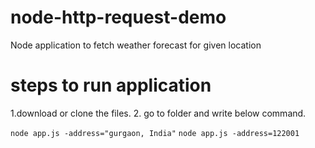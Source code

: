 # node-http-request-demo
Node application to fetch weather forecast for given location 
# steps to run application
1.download or clone the files.
2. go to folder and write below command.

`node app.js -address="gurgaon, India"`
`node app.js -address=122001`

